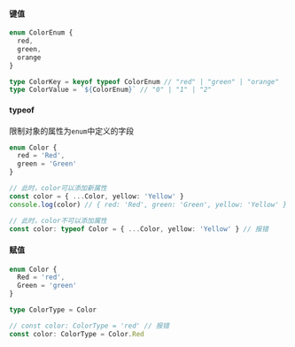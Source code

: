#### 键值

```typescript
enum ColorEnum {
  red,
  green,
  orange
}
```

```typescript
type ColorKey = keyof typeof ColorEnum // "red" | "green" | "orange"
type ColorValue = `${ColorEnum}` // "0" | "1" | "2"
```

#### typeof

限制对象的属性为`enum`中定义的字段

```typescript
enum Color {
  red = 'Red',
  green = 'Green'
}

// 此时，color可以添加新属性
const color = { ...Color, yellow: 'Yellow' }
console.log(color) // { red: 'Red', green: 'Green', yellow: 'Yellow' }

// 此时，color不可以添加属性
const color: typeof Color = { ...Color, yellow: 'Yellow' } // 报错
```

#### 赋值

```typescript
enum Color {
  Red = 'red',
  Green = 'green'
}

type ColorType = Color

// const color: ColorType = 'red' // 报错
const color: ColorType = Color.Red
```